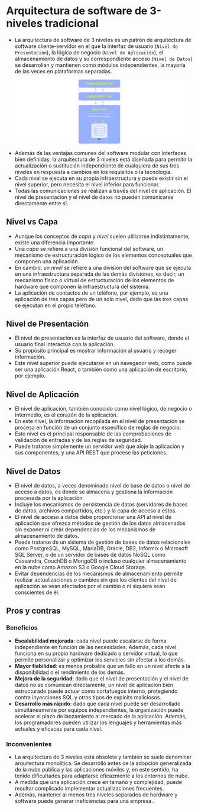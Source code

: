 # Arquitectura de software de 3-niveles tradicional

* La arquitectura de software de 3 niveles es un patrón de arquitectura de software cliente-servidor en el que la interfaz de usuario (`Nivel de Presentación`), la lógica de negocio (`Nivel de Aplicación`), el almacenamiento de datos y su correspondiente acceso (`Nivel de Datos`) se desarrollan y mantienen como módulos independientes, la mayoría de las veces en plataformas separadas.

![Arquitectura de software de 3-niveles][1]

* Además de las ventajas comunes del software modular con interfaces bien definidas, la arquitectura de 3 niveles está diseñada para permitir la actualización o sustitución independiente de cualquiera de sus tres niveles en respuesta a cambios en los requisitos o la tecnología.
* Cada nivel se ejecuta en su propia infraestructura y puede existir sin el nivel superior, pero necesita el nivel inferior para funcionar.
* Todas las comunicaciones se realizan a través del nivel de aplicación. El nivel de presentación y el nivel de datos no pueden comunicarse directamente entre sí.

## Nivel vs Capa

* Aunque los conceptos de _capa_ y _nivel_ suelen utilizarse indistintamente, existe una diferencia importante.
* Una _capa_ se refiere a una división funcional del software, un mecanismo de estructuración lógico de los elementos conceptuales que componen una aplicación.
* En cambio, un _nivel_ se refiere a una división del software que se ejecuta en una infraestructura separada de las demás divisiones, es decir, un mecanismo físico o virtual de estructuración de los elementos de hardware que componen la infraestructura del sistema.
* La aplicación de contactos de un teléfono, por ejemplo, es una aplicación de tres capas pero de un solo nivel, dado que las tres capas se ejecutan en el propio teléfono.

## Nivel de Presentación

* El nivel de presentación es la interfaz de usuario del software, donde el usuario final interactúa con la aplicación.
* Su propósito principal es mostrar información al usuario y recoger información.
* Este nivel superior puede ejecutarse en un navegador web, como puede ser una aplicación React, o también como una aplicación de escritorio, por ejemplo.

## Nivel de Aplicación

* El nivel de aplicación, también conocido como nivel lógico, de negocio o intermedio, es el corazón de la aplicación.
* En este nivel, la información recopilada en el nivel de presentación se procesa en función de un conjunto específico de reglas de negocio.
* Este nivel es el principal responsable de las comprobaciones de validación de entradas y de las reglas de seguridad.
* Puede tratarse simplemente un servidor web que aloje la aplicación y sus componentes, y una API REST que procese las peticiones.

## Nivel de Datos

* El nivel de datos, a veces denominado nivel de base de datos o nivel de acceso a datos, es donde se almacena y gestiona la información procesada por la aplicación.
* Incluye los mecanismos de persistencia de datos (servidores de bases de datos, archivos compartidos, etc.) y la capa de acceso a estos.
* El nivel de acceso a datos debe proporcionar una API al nivel de aplicación que ofrezca métodos de gestión de los datos almacenados sin exponer ni crear dependencias de los mecanismos de almacenamiento de datos.
* Puede tratarse de un sistema de gestión de bases de datos relacionales como PostgreSQL, MySQL, MariaDB, Oracle, DB2, Informix o Microsoft SQL Server, o de un servidor de bases de datos NoSQL como Cassandra, CouchDB o MongoDB o incluso cualquier almacenamiento en la nube como Amazon S3 o Google Cloud Storage.
* Evitar dependencias de los mecanismos de almacenamiento permite realizar actualizaciones o cambios sin que los clientes del nivel de aplicación se vean afectados por el cambio o ni siquiera sean conscientes de él.

## Pros y contras

### Beneficios

* **Escalabilidad mejorada**: cada nivel puede escalarse de forma independiente en función de las necesidades. Además, cada nivel funciona en su propio hardware dedicado o servidor virtual, lo que permite personalizar y optimizar los servicios sin afectar a los demás.
* **Mayor fiabilidad**: es menos probable que un fallo en un nivel afecte a la disponibilidad o el rendimiento de los demás.
* **Mejora de la seguridad**: dado que el nivel de presentación y el nivel de datos no se comunican directamente, un nivel de aplicación bien estructurado puede actuar como cortafuegos interno, protegiendo contra inyecciones SQL y otros tipos de exploits maliciosos.
* **Desarrollo más rápido**: dado que cada nivel puede ser desarrollado simultáneamente por equipos independientes, la organización puede acelerar el plazo de lanzamiento al mercado de la aplicación. Además, los programadores pueden utilizar los lenguajes y herramientas más actuales y eficaces para cada nivel.

### Inconvenientes

* La arquitectura de 3 niveles está obsoleta y también se suele denominar arquitectura monolítica. Se desarrolló antes de la adopción generalizada de la nube pública y las aplicaciones móviles y, en este sentido, ha tenido dificultades para adaptarse eficazmente a los entornos de nube.
* A medida que una aplicación crece en tamaño y complejidad, puede resultar complicado implementar actualizaciones frecuentes.
* Además, mantener al menos tres niveles separados de hardware y software puede generar ineficiencias para una empresa.

[1]: /static/images/three-tier-software-architecture.png
